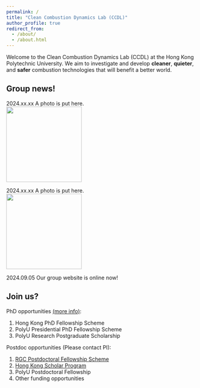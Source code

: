 ```yaml
---
permalink: /
title: "Clean Combustion Dynamics Lab (CCDL)"
author_profile: true
redirect_from: 
  - /about/
  - /about.html
---
```


Welcome to the Clean Combustion Dynamics Lab (CCDL) at the Hong Kong Polytechnic University. We aim to investigate and develop **cleaner**, **quieter**, and **safer** combustion technologies that will benefit a better world. 

Group news!
------
2024.xx.xx A photo is put here. \
<img src="images/GP-20240823.jpg" width="200"/>

2024.xx.xx A photo is put here. \
<img src="images/GP-20240629.jpg" width="200"/>

2024.09.05 Our group website is online now!

Join us?
------
PhD opportunities [(more info)](https://www.polyu.edu.hk/gs/prospective-students/fellowship-scholarship-schemes/):
1. Hong Kong PhD Fellowship Scheme 
2. PolyU Presidential PhD Fellowship Scheme
3. PolyU Research Postgraduate Scholarship

Postdoc opportunities (Please contact PI):
1. [RGC Postdoctoral Fellowship Scheme](https://www.ugc.edu.hk/eng/rgc/funding_opport/pdfs/) 
2. [Hong Kong Scholar Program](https://www.hkscholars.org/)
3. PolyU Postdoctoral Fellowship
4. Other funding opportunities

